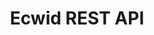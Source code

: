 ---
title: Ecwid REST API

language_tabs:
  - http

toc_footers:
 - <a href='http://help.ecwid.com'>Ecwid Help</a>
 - <a href='https://github.com/Ecwid/ecwid-api-docs'>Suggest an edit</a>

includes:
  - using_api
  - authentication
  - rest_api_reference
  - products
  - categories
  - customers
  - coupons
  - orders
  - storage
  - store_profile  
  - combinations
  - product_classes

---